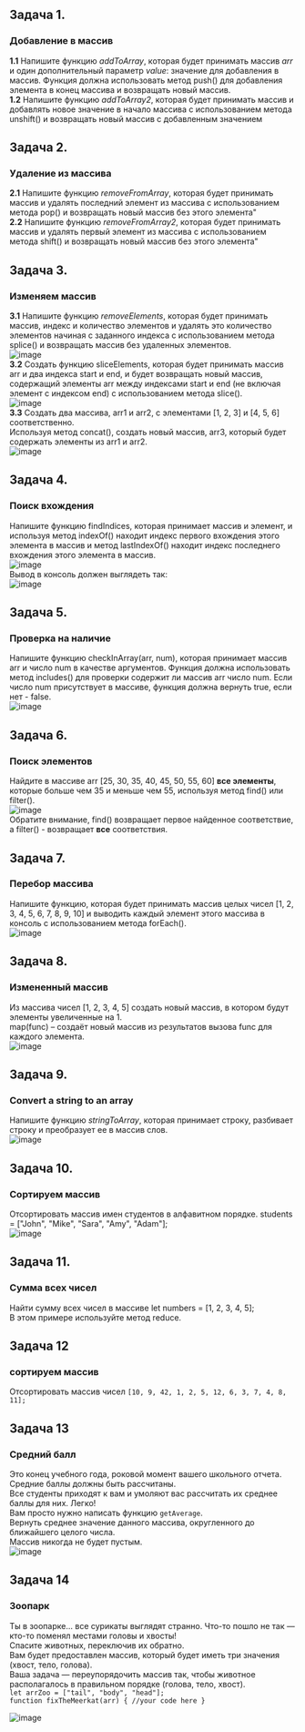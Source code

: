 ## Задача 1.   
### Добавление в массив  
**1.1** Напишите функцию _addToArray_, которая будет принимать массив _arr_ и один дополнительный параметр _value_: значение для добавления в массив. Функция должна использовать метод push() для добавления элемента в конец массива и возвращать новый массив.  
**1.2**  Напишите функцию _addToArray2_, которая будет принимать массив и добавлять новое значение в начало массива с использованием метода unshift() и возвращать новый массив с добавленным значением  

## Задача 2.   
### Удаление из массива  
**2.1** Напишите функцию _removeFromArray_, которая будет принимать массив и удалять последний элемент из массива с использованием метода pop() и возвращать новый массив без этого элемента"  
**2.2** Напишите функцию _removeFromArray2_, которая будет принимать массив и удалять первый элемент из массива с использованием метода shift() и возвращать новый массив без этого элемента"  

## Задача 3.   
### Изменяем массив  
**3.1**  Напишите функцию _removeElements_, которая будет принимать массив, индекс и количество элементов и удалять это количество элементов начиная с заданного индекса с использованием метода splice() и возвращать массив без удаленных элементов.  
![image](https://user-images.githubusercontent.com/113675674/215050921-5713966e-7e7e-45e5-a843-72b2eeb721a2.png)  
**3.2** Создать функцию sliceElements, которая будет принимать массив arr и два индекса start и end, и будет возвращать новый массив, содержащий элементы arr между индексами start и end (не включая элемент с индексом end) с использованием метода slice().  
![image](https://user-images.githubusercontent.com/113675674/215050890-d23e4bec-b474-45c0-8b1f-273738090b5e.png)  
**3.3**
Создать два массива, arr1 и arr2, с элементами [1, 2, 3] и [4, 5, 6] соответственно.  
Используя метод concat(), создать новый массив, arr3, который будет содержать элементы из arr1 и arr2.  
![image](https://user-images.githubusercontent.com/113675674/215051930-ec4f95a4-6db9-430d-9ef7-5120633b5fd5.png)  

## Задача 4.   
### Поиск вхождения  
Напишите функцию findIndices, которая принимает массив и элемент, и используя метод indexOf() находит индекс первого вхождения этого элемента в массив и метод lastIndexOf() находит индекс последнего вхождения этого элемента в массив.  
![image](https://user-images.githubusercontent.com/113675674/215058978-1fc8651c-1d6c-4700-9be5-fdf18ff08b6a.png)  
Вывод в консоль должен выглядеть так:  
![image](https://user-images.githubusercontent.com/113675674/215059095-f7e8d8d3-ec29-4e84-b045-7f713bf47ac2.png)  

## Задача 5.   
### Проверка на наличие   
Напишите функцию checkInArray(arr, num), которая принимает массив arr и число num в качестве аргументов. Функция должна использовать метод includes() для проверки содержит ли массив arr число num. Если число num присутствует в массиве, функция должна вернуть true, если нет - false.  
![image](https://user-images.githubusercontent.com/113675674/215059908-74edc027-db8f-4c98-bdd7-ac7e770f0a9f.png)  

## Задача 6.   
### Поиск элементов  
Найдите в массиве arr [25, 30, 35, 40, 45, 50, 55, 60] **все элементы**, которые больше чем 35 и меньше чем 55, используя метод find() или filter().  
![image](https://user-images.githubusercontent.com/113675674/215060458-117e6f7c-0175-45aa-a2c7-19014ffa244b.png)  
Обратите внимание, find() возвращает первое найденное соответствие, а filter() - возвращает **все** соответствия.  

## Задача 7.   
### Перебор массива  
Напишите функцию, которая будет принимать массив целых чисел [1, 2, 3, 4, 5, 6, 7, 8, 9, 10] и выводить каждый элемент этого массива в консоль с использованием метода forEach().  
![image](https://user-images.githubusercontent.com/113675674/215061497-c78310a4-ede7-44e0-b425-1e5bc7cff330.png)  

## Задача 8.   
### Измененный массив  
Из массива чисел [1, 2, 3, 4, 5] создать новый массив, в котором будут элементы увеличенные на 1.  
map(func) – создаёт новый массив из результатов вызова func для каждого элемента.  
![image](https://user-images.githubusercontent.com/113675674/215062140-fc642ce3-edbe-45b9-9fa3-faab7a7b0bd4.png)  

## Задача 9.   
### Convert a string to an array  
Напишите функцию _stringToArray_, которая принимает строку, разбивает строку и преобразует ее в массив слов.  
![image](https://user-images.githubusercontent.com/113675674/215062685-9702f569-2046-4a52-bdab-07868c7c2648.png)  

## Задача 10.   
### Сортируем массив  
 Отсортировать массив имен студентов в алфавитном порядке.  students = ["John", "Mike", "Sara", "Amy", "Adam"];  
 ![image](https://user-images.githubusercontent.com/113675674/215063733-512476ef-1c06-47d7-acbf-2dfd5ada5027.png)  
 
## Задача 11.   
### Сумма всех чисел  
Найти сумму всех чисел в массиве  let numbers = [1, 2, 3, 4, 5];  
В этом примере используйте метод reduce.  

## Задача 12  
### сортируем массив    
Отсортировать массив чисел `[10, 9, 42, 1, 2, 5, 12, 6, 3, 7, 4, 8, 11];`  

## Задача 13  
### Средний балл  
Это конец учебного года, роковой момент вашего школьного отчета. Средние баллы должны быть рассчитаны.     
Все студенты приходят к вам и умоляют вас рассчитать их среднее баллы для них. Легко!    
Вам просто нужно написать функцию `getAverage`.  
Вернуть среднее значение данного массива, округленного до ближайшего целого числа.  
Массив никогда не будет пустым.  
![image](https://user-images.githubusercontent.com/113675674/226307650-a2189950-4afb-4a63-9c6f-05cab4196d0f.png)  

## Задача 14    
### Зоопарк    
Ты в зоопарке... все сурикаты выглядят странно. Что-то пошло не так — кто-то поменял местами головы и хвосты!  
Спасите животных, переключив их обратно.   
Вам будет предоставлен массив, который будет иметь три значения (хвост, тело, голова).   
Ваша задача — переупорядочить массив так, чтобы животное располагалось в правильном порядке (голова, тело, хвост).  
`let arrZoo = ["tail", "body", "head"];`    
`function fixTheMeerkat(arr) { //your code here }`  

![image](https://user-images.githubusercontent.com/113675674/226307981-6db5b282-2615-4e55-884f-681ad919fc0f.png)





